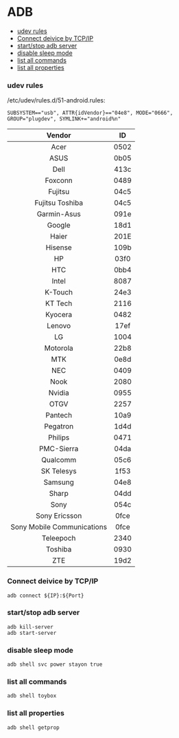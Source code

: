 
ADB 
=======

- [udev rules](#udev-rules)
- [Connect deivice by TCP/IP](#connect-deivice-by-tcpip)
- [start/stop adb server](#startstop-adb-server)
- [disable sleep mode](#disable-sleep-mode)
- [list all commands](#list-all-commands)
- [list all properties](#list-all-properties)
<!--
- [](#)
-->
### udev rules
/etc/udev/rules.d/51-android.rules: 
```
SUBSYSTEM=="usb", ATTR{idVendor}=="04e8", MODE="0666", GROUP="plugdev", SYMLINK+="android%n"
```
|Vendor|ID|
|:----:|:-----:|
| Acer | 0502 |
| ASUS | 0b05 |
| Dell | 413c |
| Foxconn | 0489 |
| Fujitsu | 04c5 |
| Fujitsu Toshiba | 04c5 |
| Garmin-Asus | 091e |
| Google | 18d1 |
| Haier | 201E |
| Hisense | 109b |
| HP | 03f0 |
| HTC | 0bb4 |
| Intel | 8087 |
| K-Touch | 24e3 |
| KT Tech | 2116 |
| Kyocera | 0482 |
| Lenovo | 17ef |
| LG | 1004 |
| Motorola | 22b8 |
| MTK | 0e8d |
| NEC | 0409 |
| Nook | 2080 |
| Nvidia | 0955 |
| OTGV | 2257 |
| Pantech | 10a9 |
| Pegatron | 1d4d |
| Philips | 0471 |
| PMC-Sierra | 04da |
| Qualcomm | 05c6 |
| SK Telesys | 1f53 |
| Samsung | 04e8 |
| Sharp | 04dd |
| Sony | 054c |
| Sony Ericsson | 0fce |
| Sony Mobile Communications | 0fce |
| Teleepoch | 2340 |
| Toshiba | 0930 |
| ZTE | 19d2 |

### Connect deivice by TCP/IP
```
adb connect ${IP}:${Port}
```

### start/stop adb server
```
adb kill-server
adb start-server
```
### disable sleep mode
```
adb shell svc power stayon true
```
### list all commands
```
adb shell toybox
```

### list all properties
```
adb shell getprop
```
